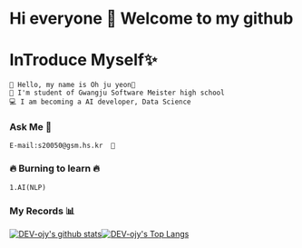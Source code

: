 # Hi everyone 👋 Welcome to my github
# InTroduce Myself✨

```
🙌 Hello, my name is Oh ju yeon🙌
🏫 I'm student of Gwangju Software Meister high school
💻 I am becoming a AI developer, Data Science
```



### Ask Me 💬
```
E-mail:s20050@gsm.hs.kr  💌
```

### 🔥 Burning to learn 🔥
```
1.AI(NLP)
```

### My Records 📊 
[![DEV-ojy's github stats](https://github-readme-stats.vercel.app/api?username=DEV-ojy)](https://github.com/anuraghazra/github-readme-stats)[![DEV-ojy's Top Langs](https://github-readme-stats.vercel.app/api/top-langs/?username=DEV-ojy&layout=compact)](https://github.com/anuraghazra/github-readme-stats)

<!--
**DEV-ojy/DEV-ojy** is a ✨ _special_ ✨ repository because its `README.md` (this file) appears on your GitHub profile.

Here are some ideas to get you started:

- 🔭 I’m currently working on ...
- 🌱 I’m currently learning ...
- 👯 I’m looking to collaborate on ...
- 🤔 I’m looking for help with ...
- 💬 Ask me about ...
- 📫 How to reach me: ...
- 😄 Pronouns: ...
- ⚡ Fun fact: ...
-->
